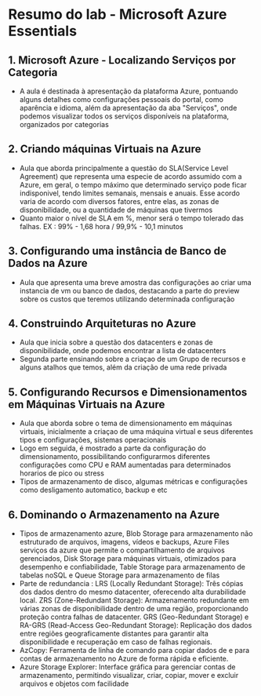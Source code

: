 # Resumo do lab - Microsoft Azure Essentials

## 1. Microsoft Azure - Localizando Serviços por Categoria
* A aula é destinada à apresentação da plataforma Azure, pontuando alguns detalhes como configurações pessoais do portal, como aparência e idioma, além da apresentação da aba "Serviços", onde podemos visualizar todos os serviços disponíveis na plataforma, organizados por categorias
  
## 2. Criando máquinas Virtuais na Azure
* Aula que aborda principalmente a questão do SLA(Service Level Agreement) que representa uma especie de acordo assumido com a Azure, em geral, o tempo máximo que determinado serviço pode ficar indisponivel, tendo limites semanais, mensais e anuais. Esse acordo varia de acordo com diversos fatores, entre elas, as zonas de disponibilidade, ou a quantidade de máquinas que tivermos
* Quanto maior o nível de SLA em %, menor será o tempo tolerado das falhas. EX : 99% - 1,68 hora / 99,9% - 10,1 minutos

## 3. Configurando uma instância de Banco de Dados na Azure
* Aula que apresenta uma breve amostra das configurações ao criar uma instancia de vm ou banco de dados, destacando a parte do preview sobre os custos que teremos utilizando determinada configuração

## 4. Construindo Arquiteturas no Azure
* Aula que inicia sobre a questão dos datacenters e zonas de disponibilidade, onde podemos encontrar a lista de datacenters
* Segunda parte ensinando sobre a criaçao de um Grupo de recursos e alguns atalhos que temos, além da criação de uma rede privada

## 5. Configurando Recursos e Dimensionamentos em Máquinas Virtuais na Azure
* Aula que aborda sobre o tema de dimensionamento em máquinas virtuais, inicialmente a criaçao de uma máquina virtual e seus diferentes tipos e configurações, sistemas operacionais
* Logo em seguida, é mostrado a parte da configuração do dimensionamento, possibilitando configurarmos diferentes configurações como CPU e RAM aumentadas para determinados horarios de pico ou stress
* Tipos de armazenamento de disco, algumas métricas e configurações como desligamento automatico, backup e etc

## 6. Dominando o Armazenamento na Azure
* Tipos de armazenamento azure, Blob Storage para armazenamento não estruturado de arquivos, imagens, vídeos e backups, Azure Files serviços da azure que permite o compartilhamento de arquivos gerenciados, Disk Storage para máquinas virtuais, otimizados para desempenho e confiabilidade, Table Storage para armazenamento de tabelas noSQL e Queue Storage para armazenamento de filas
* Parte de redundancia : LRS (Locally Redundant Storage): Três cópias dos dados dentro do mesmo datacenter, oferecendo alta durabilidade local. ZRS (Zone-Redundant Storage): Armazenamento redundante em várias zonas de disponibilidade dentro de uma região, proporcionando proteção contra falhas de datacenter. GRS (Geo-Redundant Storage) e RA-GRS (Read-Access Geo-Redundant Storage): Replicação dos dados entre regiões geograficamente distantes para garantir alta disponibilidade e recuperação em caso de falhas regionais.
* AzCopy: Ferramenta de linha de comando para copiar dados de e para contas de armazenamento no Azure de forma rápida e eficiente.
* Azure Storage Explorer: Interface gráfica para gerenciar contas de armazenamento, permitindo visualizar, criar, copiar, mover e excluir arquivos e objetos com facilidade
